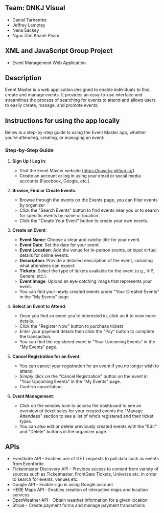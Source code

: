 ## Team: DNKJ Visual
- Daniel Tarhembe
- Jeffrey Lamptey
- Nana Sackey
- Ngoc Dan Khanh Pham


## XML and JavaScript Group Project
- Event Management Web Application

## Description
Event Master is a web application designed to enable individuals to find, create and manage events. It provides an easy-to-use interface and streamlines the process of searching for events to attend and allows users to easily create, manage, and promote events. 

## Instructions for using the app locally

Below is a step-by-step guide to using the Event Master app, whether you’re attending, creating, or managing an event:

### **Step-by-Step Guide**

1. **Sign Up / Log In**:
   - Visit the Event Master website (https://nascky.github.io/).
   - Create an account or log in using your email or social media accounts (Facebook, Google, etc.).

2. **Browse, Find or Create Events**:
   - Browse through the events on the Events page, you can filter events by organizer
   - Click the "Search Events" button to find events near you or to search for specific events by name or location
   - Click the "Create Your Event" button to create your own events.

3. **Create an Event**:
   - **Event Name**: Choose a clear and catchy title for your event.
   - **Event Date**: Set the date for your event.
   - **Event Location**: Add the venue for in-person events, or input virtual details for online events.
   - **Description**: Provide a detailed description of the event, including what attendees can expect.
   - **Tickets**: Select the type of tickets available for the event (e.g., VIP, General etc.).
   - **Event Image**: Upload an eye-catching image that represents your event.
   - You can find your newly created events under "Your Created Events" in the "My Events" page

4. **Select an Event to Attend**:
   - Once you find an event you're interested in, click on it to view more details.
   - Click the "Register Now" button to purchase tickets
   - Enter your payment details then click the "Pay" button to complete the transaction.
   - You can find the registered event in "Your Upcoming Events" in the "My Events" page.

5. **Cancel Registration for an Event**:
   - You can cancel your registration for an event if you no longer wish to attend.
   - Simply click on the "Cancel Registration" button on the event in "Your Upcoming Events" in the "My Events" page.
   - Confirm cancellation.

6. **Event Management**:
   - Click on the window icon to access the dashboard to see an overview of ticket sales for your created events the "Manage Attendees" section to see a list of who’s registered and their ticket types.
   - You can also edit or delete previously created events with the "Edit" and "Delete" buttons in the organizer page.

## APIs
- Eventbrite API - Enables use of GET requests to pull data such as events from Eventbrite
- Ticketmaster Discovery API - Provides access to content from variety of sources such as Ticketmaster, FrontGate Tickets, Universe etc. in order to search for events, venues etc.
- Google API - Enable sign in using Google account
- HERE Maps API - Enables creation of interactive maps and location services
- OpenWeather API - Obtain weather information for a given location
- Stripe - Create payment forms and manage payment transactions